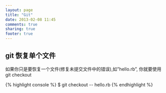 ```yaml
---
layout: page
title: "Git"
date: 2013-02-08 11:45
comments: true
sharing: true
footer: true
---
```


## git 恢复单个文件
如果你只是要恢复一个文件(修复未提交文件中的错误),如”hello.rb”, 你就要使用 git checkout

{% highlight console %}
$ git checkout -- hello.rb
{% endhighlight %}

